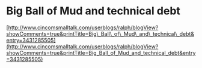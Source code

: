 <!--
id: 200628386
link: http://tumblr.atmos.org/post/200628386/big-ball-of-mud-and-technical-debt
slug: big-ball-of-mud-and-technical-debt
date: Tue Sep 29 2009 20:33:38 GMT-0700 (PDT)
publish: 2009-09-029
tags: 
title: Big Ball of Mud and technical debt
-->


Big Ball of Mud and technical debt
==================================

[http://www.cincomsmalltalk.com/userblogs/ralph/blogView?showComments=true&printTitle=Big\_Ball\_of\_Mud\_and\_technical\_debt&entry=3431285505](http://www.cincomsmalltalk.com/userblogs/ralph/blogView?showComments=true&printTitle=Big_Ball_of_Mud_and_technical_debt&entry=3431285505)

